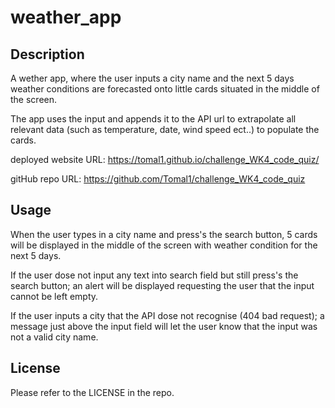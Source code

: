 # weather_app

## Description
A wether app, where the user inputs a city name and the next 5 days weather conditions are forecasted onto little cards situated in the middle of the screen.

The app uses the input and appends it to the API url to extrapolate all relevant data (such as temperature, date, wind speed ect..) to populate the cards.

deployed website URL: https://tomal1.github.io/challenge_WK4_code_quiz/

gitHub repo URL: https://github.com/Tomal1/challenge_WK4_code_quiz

## Usage

When the user types in a city name and press's the search button, 5 cards will be displayed in the middle of the screen with weather condition for the next 5 days. 

<!--![alt text](assets/images/startScreen.png)-->

If the user dose not input any text into search field but still press's the search button; an alert will be displayed requesting the user that the input cannot be left empty.

<!--![alt text](assets/images/wrongSelection.png)-->

If the user inputs a city that the API dose not recognise (404 bad request); a message just above the input field will let the user know that the input was not a valid city name.


## License
Please refer to the LICENSE in the repo.
